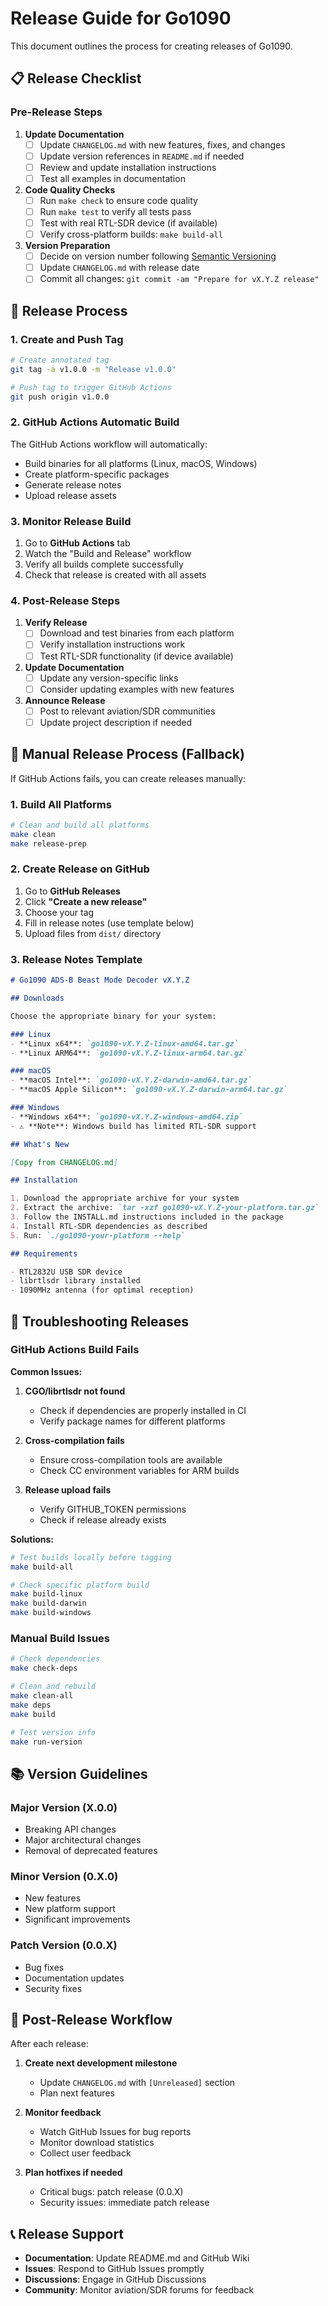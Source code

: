 # Release Guide for Go1090

This document outlines the process for creating releases of Go1090.

## 📋 Release Checklist

### Pre-Release Steps

1. **Update Documentation**
   - [ ] Update `CHANGELOG.md` with new features, fixes, and changes
   - [ ] Update version references in `README.md` if needed
   - [ ] Review and update installation instructions
   - [ ] Test all examples in documentation

2. **Code Quality Checks**
   - [ ] Run `make check` to ensure code quality
   - [ ] Run `make test` to verify all tests pass
   - [ ] Test with real RTL-SDR device (if available)
   - [ ] Verify cross-platform builds: `make build-all`

3. **Version Preparation**
   - [ ] Decide on version number following [Semantic Versioning](https://semver.org/)
   - [ ] Update `CHANGELOG.md` with release date
   - [ ] Commit all changes: `git commit -am "Prepare for vX.Y.Z release"`

## 🚀 Release Process

### 1. Create and Push Tag

```bash
# Create annotated tag
git tag -a v1.0.0 -m "Release v1.0.0"

# Push tag to trigger GitHub Actions
git push origin v1.0.0
```

### 2. GitHub Actions Automatic Build

The GitHub Actions workflow will automatically:
- Build binaries for all platforms (Linux, macOS, Windows)
- Create platform-specific packages
- Generate release notes
- Upload release assets

### 3. Monitor Release Build

1. Go to **GitHub Actions** tab
2. Watch the "Build and Release" workflow
3. Verify all builds complete successfully
4. Check that release is created with all assets

### 4. Post-Release Steps

1. **Verify Release**
   - [ ] Download and test binaries from each platform
   - [ ] Verify installation instructions work
   - [ ] Test RTL-SDR functionality (if device available)

2. **Update Documentation**
   - [ ] Update any version-specific links
   - [ ] Consider updating examples with new features

3. **Announce Release**
   - [ ] Post to relevant aviation/SDR communities
   - [ ] Update project description if needed

## 🔧 Manual Release Process (Fallback)

If GitHub Actions fails, you can create releases manually:

### 1. Build All Platforms

```bash
# Clean and build all platforms
make clean
make release-prep
```

### 2. Create Release on GitHub

1. Go to **GitHub Releases**
2. Click **"Create a new release"**
3. Choose your tag
4. Fill in release notes (use template below)
5. Upload files from `dist/` directory

### 3. Release Notes Template

```markdown
# Go1090 ADS-B Beast Mode Decoder vX.Y.Z

## Downloads

Choose the appropriate binary for your system:

### Linux
- **Linux x64**: `go1090-vX.Y.Z-linux-amd64.tar.gz`
- **Linux ARM64**: `go1090-vX.Y.Z-linux-arm64.tar.gz`

### macOS  
- **macOS Intel**: `go1090-vX.Y.Z-darwin-amd64.tar.gz`
- **macOS Apple Silicon**: `go1090-vX.Y.Z-darwin-arm64.tar.gz`

### Windows
- **Windows x64**: `go1090-vX.Y.Z-windows-amd64.zip`
- ⚠️ **Note**: Windows build has limited RTL-SDR support

## What's New

[Copy from CHANGELOG.md]

## Installation

1. Download the appropriate archive for your system
2. Extract the archive: `tar -xzf go1090-vX.Y.Z-your-platform.tar.gz`
3. Follow the INSTALL.md instructions included in the package
4. Install RTL-SDR dependencies as described
5. Run: `./go1090-your-platform --help`

## Requirements

- RTL2832U USB SDR device
- librtlsdr library installed
- 1090MHz antenna (for optimal reception)
```

## 🐛 Troubleshooting Releases

### GitHub Actions Build Fails

**Common Issues:**

1. **CGO/librtlsdr not found**
   - Check if dependencies are properly installed in CI
   - Verify package names for different platforms

2. **Cross-compilation fails**
   - Ensure cross-compilation tools are available
   - Check CC environment variables for ARM builds

3. **Release upload fails**
   - Verify GITHUB_TOKEN permissions
   - Check if release already exists

**Solutions:**

```bash
# Test builds locally before tagging
make build-all

# Check specific platform build
make build-linux
make build-darwin
make build-windows
```

### Manual Build Issues

```bash
# Check dependencies
make check-deps

# Clean and rebuild
make clean-all
make deps
make build

# Test version info
make run-version
```

## 📚 Version Guidelines

### Major Version (X.0.0)
- Breaking API changes
- Major architectural changes
- Removal of deprecated features

### Minor Version (0.X.0)
- New features
- New platform support
- Significant improvements

### Patch Version (0.0.X)
- Bug fixes
- Documentation updates
- Security fixes

## 🔄 Post-Release Workflow

After each release:

1. **Create next development milestone**
   - Update `CHANGELOG.md` with `[Unreleased]` section
   - Plan next features

2. **Monitor feedback**
   - Watch GitHub Issues for bug reports
   - Monitor download statistics
   - Collect user feedback

3. **Plan hotfixes if needed**
   - Critical bugs: patch release (0.0.X)
   - Security issues: immediate patch release

## 📞 Release Support

- **Documentation**: Update README.md and GitHub Wiki
- **Issues**: Respond to GitHub Issues promptly
- **Discussions**: Engage in GitHub Discussions
- **Community**: Monitor aviation/SDR forums for feedback 